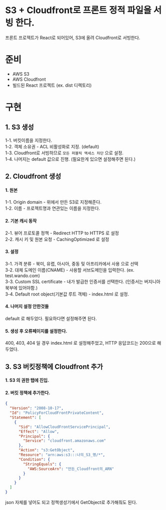 # S3 + Cloudfront로 프론트 정적 파일을 서빙 한다.

프론트 프로젝트가 React로 되어있어, S3에 올려 Cloudfront로 서빙한다.

# 준비

- AWS S3
- AWS Cloudfront
- 빌드된 React 프로젝트 (ex. dist 디렉토리)

# 구현

## 1. S3 생성

1-1. 버킷이름을 지정한다.  
1-2. 객체 소유권 - ACL 비활성화로 지정. (default)  
1-3. Cloudfront로 서빙하므로 `모든 퍼블릭 액세스 차단` 으로 설정.  
1-4. 나머지는 default 값으로 진행. (필요한게 있으면 설정해주면 된다.)

## 2. Cloudfront 생성

#### 1. 원본

1-1. Origin domain - 위에서 만든 S3로 지정해준다.  
1-2. 이름 - 프로젝트명과 연관있는 이름을 지정한다.

#### 2. 기본 캐시 동작

2-1. 뷰어 프로토콜 정책 - Redirect HTTP to HTTPS 로 설정  
2-2. 캐시 키 및 원본 요청 - CachingOptimized 로 설정

#### 3. 설정

3-1. 가격 분류 - 북미, 유렵, 아시아, 중동 및 아프리카에서 사용 으로 선택  
3-2. 대체 도메인 이름(CNAME) - 사용할 서브도메인을 입력한다. (ex. test.wando.com)  
3-3. Custom SSL certificate - 내가 발급한 인증서를 선택한다. (인증서는 버지니아 북부에 있어야함.)  
3-4. Default root object(기본값 루트 객체) - index.html 로 설정.

#### 4. 나머지 설정 안한것들

default 로 해두었다. 필요하다면 설정해주면 된다.

#### 5. 생성 후 오류페이지를 설정한다.

400, 403, 404 일 경우 index.html 로 설정해주었고, HTTP 응답코드는 200으로 해두었다.

## 3. S3 버킷정책에 Cloudfront 추가

#### 1. S3 의 권한 탭에 진입.

#### 2. 버킷 정책에 추가한다.

```json
{
  "Version": "2008-10-17",
  "Id": "PolicyForCloudFrontPrivateContent",
  "Statement": [
    {
      "Sid": "AllowCloudFrontServicePrincipal",
      "Effect": "Allow",
      "Principal": {
        "Service": "cloudfront.amazonaws.com"
      },
      "Action": "s3:GetObject",
      "Resource": "arn:aws:s3:::나의_S3_명/*",
      "Condition": {
        "StringEquals": {
          "AWS:SourceArn": "만든_Cloudfront의_ARN"
        }
      }
    }
  ]
}
```

json 자체를 넣어도 되고 정책생성기에서 GetObject로 추가해줘도 된다.

